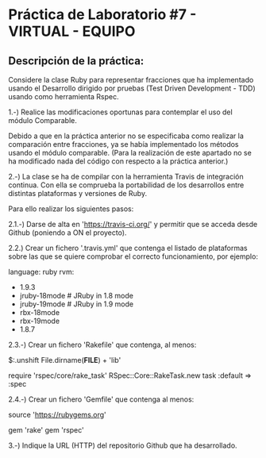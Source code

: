 Práctica de Laboratorio #7 - VIRTUAL - EQUIPO
===============================================

Descripción de la práctica:
---------------------------

Considere la clase Ruby para representar fracciones que ha implementado usando el Desarrollo dirigido por pruebas (Test Driven Development - TDD) usando como herramienta Rspec. 

1.-) Realice las modificaciones oportunas para contemplar el uso del módulo Comparable.

Debido a que en la práctica anterior no se especificaba como realizar la comparación entre fracciones, ya se había implementado los métodos usando el módulo comparable. (Para la realización de este apartado no se ha modificado nada del código con respecto a la práctica anterior.)

2.-) La clase se ha de compilar con la herramienta Travis de integración continua. Con ella se comprueba la portabilidad de los desarrollos entre distintas plataformas y versiones de Ruby.

Para ello realizar los siguientes pasos:

2.1.-) Darse de alta en 'https://travis-ci.org/' y permitir que se acceda desde Github (poniendo a ON el proyecto).

2.2.) Crear un fichero '.travis.yml' que contenga el listado de plataformas sobre las que se quiere comprobar el correcto funcionamiento, por ejemplo:

language: ruby
rvm:
  - 1.9.3
  - jruby-18mode # JRuby in 1.8 mode
  - jruby-19mode # JRuby in 1.9 mode
  - rbx-18mode
  - rbx-19mode
  - 1.8.7

2.3.-) Crear un fichero 'Rakefile' que contenga, al menos:

$:.unshift File.dirname(__FILE__) + 'lib'

require 'rspec/core/rake_task'
RSpec::Core::RakeTask.new
task :default => :spec

2.4.-) Crear un fichero 'Gemfile' que contenga al menos:

source 'https://rubygems.org'

gem 'rake'
gem 'rspec'

3.-) Indique la URL (HTTP) del repositorio Github que ha desarrollado.

